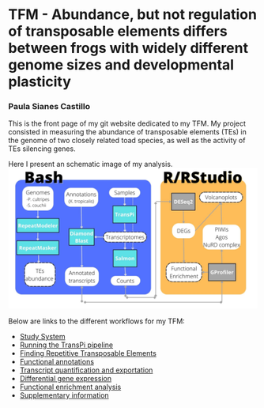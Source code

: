 # TFM - Abundance, but not regulation of transposable elements differs between frogs with widely different genome sizes and developmental plasticity
### Paula Sianes Castillo

This is the front page of my git website dedicated to my TFM. My project consisted in measuring the abundance of transposable elements (TEs) in the genome of two closely related toad species, as well as the activity of TEs silencing genes.

Here I present an schematic image of my analysis.\
![](workflow.jpg)

Below are links to the different workflows for my TFM:


* [Study System](Study_system.md)
* [Running the TransPi pipeline](transpi.md)
* [Finding Repetitive Transposable Elements](repeats.md)
* [Functional annotations](functional_annotation_blastx.md)
* [Transcript quantification and exportation]()
* [Differential gene expression](DEGs_24h.Rmd)
* [Functional enrichment analysis](Functional_enrichment.Rmd)
* [Supplementary information](supplementary_material.md)



